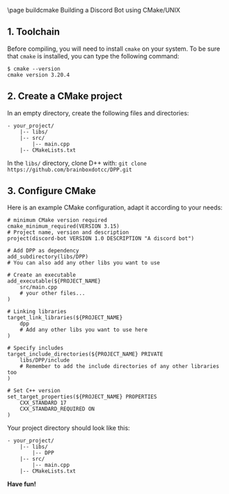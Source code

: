 \page buildcmake Building a Discord Bot using CMake/UNIX

## 1. Toolchain
Before compiling, you will need to install `cmake` on your system.
To be sure that `cmake` is installed, you can type the following command:

    $ cmake --version
    cmake version 3.20.4


## 2. Create a CMake project

In an empty directory, create the following files and directories:

    - your_project/
        |-- libs/
        |-- src/
            |-- main.cpp
        |-- CMakeLists.txt


In the `libs/` directory, clone D++ with: `git clone https://github.com/brainboxdotcc/DPP.git`

## 3. Configure CMake

Here is an example CMake configuration, adapt it according to your needs:

~~~~~~~~~~~~~~{.cmake}
# minimum CMake version required
cmake_minimum_required(VERSION 3.15)
# Project name, version and description
project(discord-bot VERSION 1.0 DESCRIPTION "A discord bot")

# Add DPP as dependency
add_subdirectory(libs/DPP)
# You can also add any other libs you want to use

# Create an executable
add_executable(${PROJECT_NAME}
    src/main.cpp
    # your other files...
)

# Linking libraries
target_link_libraries(${PROJECT_NAME}
    dpp
    # Add any other libs you want to use here
)

# Specify includes
target_include_directories(${PROJECT_NAME} PRIVATE
    libs/DPP/include
    # Remember to add the include directories of any other libraries too
)

# Set C++ version
set_target_properties(${PROJECT_NAME} PROPERTIES
    CXX_STANDARD 17
    CXX_STANDARD_REQUIRED ON
)
~~~~~~~~~~~~~~

Your project directory should look like this:

    - your_project/
        |-- libs/
            |-- DPP
        |-- src/
            |-- main.cpp
        |-- CMakeLists.txt


**Have fun!**

